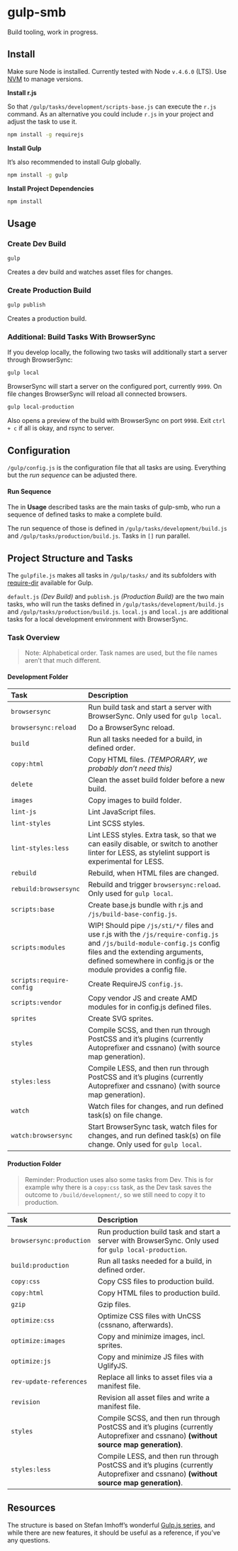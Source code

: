 # gulp-smb

Build tooling, work in progress.


## Install

Make sure Node is installed. Currently tested with Node `v.4.6.0` (LTS). Use [NVM](https://github.com/creationix/nvm) to manage versions.

**Install r.js**

So that `/gulp/tasks/development/scripts-base.js` can execute the `r.js` command. As an alternative you could include `r.js` in your project and adjust the task to use it.

```sh
npm install -g requirejs
```

**Install Gulp**

It’s also recommended to install Gulp globally.

```sh
npm install -g gulp
```

**Install Project Dependencies**

```sh
npm install
```


## Usage

### Create Dev Build

```sh
gulp
```

Creates a dev build and watches asset files for changes.

### Create Production Build

```sh
gulp publish
```

Creates a production build.

### Additional: Build Tasks With BrowserSync

If you develop locally, the following two tasks will additionally start a server through BrowserSync:

```sh
gulp local
```

BrowserSync will start a server on the configured port, currently `9999`. On file changes BrowserSync will reload all connected browsers.

```sh
gulp local-production
```

Also opens a preview of the build with BrowserSync on port `9998`. Exit `ctrl + c` if all is okay, and rsync to server.


## Configuration

`/gulp/config.js` is the configuration file that all tasks are using. Everything but the *run sequence* can be adjusted there.

#### Run Sequence

The in **Usage** described tasks are the main tasks of gulp-smb, who run a sequence of defined tasks to make a complete build.

The run sequence of those is defined in `/gulp/tasks/development/build.js` and `/gulp/tasks/production/build.js`. Tasks in `[]` run parallel.


## Project Structure and Tasks

The `gulpfile.js` makes all tasks in `/gulp/tasks/` and its subfolders with [require-dir](https://www.npmjs.com/package/require-dir) available for Gulp.

`default.js` *(Dev Build)* and `publish.js` *(Production Build)* are the two main tasks, who will run the tasks defined in `/gulp/tasks/development/build.js` and `/gulp/tasks/production/build.js`. `local.js` and `local.js` are additional tasks for a local development environment with BrowserSync.

### Task Overview

> Note: Alphabetical order. Task names are used, but the file names aren’t that much different.

#### Development Folder

| Task | Description |
|:-----|:------------|
| `browsersync` | Run build task and start a server with BrowserSync. Only used for `gulp local`.
| `browsersync:reload` | Do a BrowserSync reload.
| `build` | Run all tasks needed for a build, in defined order.
| `copy:html` | Copy HTML files. *(TEMPORARY, we probably don’t need this)*
| `delete` | Clean the asset build folder before a new build.
| `images` | Copy images to build folder.
| `lint-js` | Lint JavaScript files.
| `lint-styles` | Lint SCSS styles.
| `lint-styles:less` | Lint LESS styles. Extra task, so that we can easily disable, or switch to another linter for LESS, as stylelint support is experimental for LESS.
| `rebuild` | Rebuild, when HTML files are changed.
| `rebuild:browsersync` | Rebuild and trigger `browsersync:reload`. Only used for `gulp local`.
| `scripts:base` | Create base.js bundle with r.js and `/js/build-base-config.js`.
| `scripts:modules` | WIP! Should pipe `/js/sti/*/` files and use r.js with the `/js/require-config.js` and `/js/build-module-config.js` config files and the extending arguments, defined somewhere in config.js or the module provides a config file.
| `scripts:require-config` | Create RequireJS `config.js`.
| `scripts:vendor` | Copy vendor JS and create AMD modules for in config.js defined files.
| `sprites` | Create SVG sprites.
| `styles` | Compile SCSS, and then run through PostCSS and it’s plugins (currently Autoprefixer and cssnano) (with source map generation).
| `styles:less` | Compile LESS, and then run through PostCSS and it’s plugins (currently Autoprefixer and cssnano) (with source map generation).
| `watch` | Watch files for changes, and run defined task(s) on file change.
| `watch:browsersync` | Start BrowserSync task, watch files for changes, and run defined task(s) on file change. Only used for `gulp local`.

#### Production Folder

> Reminder: Production uses also some tasks from Dev. This is for example why there is a `copy:css` task, as the Dev task saves the outcome to  `/build/development/`, so we still need to copy it to production.

| Task | Description |
|:-----|:------------|
| `browsersync:production` | Run production build task and start a server with BrowserSync. Only used for `gulp local-production`.
| `build:production` | Run all tasks needed for a build, in defined order.
| `copy:css` | Copy CSS files to production build.
| `copy:html` | Copy HTML files to production build.
| `gzip` | Gzip files.
| `optimize:css` | Optimize CSS files with UnCSS (cssnano, afterwards).
| `optimize:images` | Copy and minimize images, incl. sprites.
| `optimize:js` | Copy and minimize JS files with UglifyJS.
| `rev-update-references` | Replace all links to asset files via a manifest file.
| `revision` | Revision all asset files and write a manifest file.
| `styles` | Compile SCSS, and then run through PostCSS and it’s plugins (currently Autoprefixer and cssnano) **(without source map generation)**.
| `styles:less` | Compile LESS, and then run through PostCSS and it’s plugins (currently Autoprefixer and cssnano) **(without source map generation)**.


## Resources

The structure is based on Stefan Imhoff’s wonderful [Gulp.js series](https://stefanimhoff.de/series/gulp/), and while there are new features, it should be useful as a reference, if you’ve any questions.